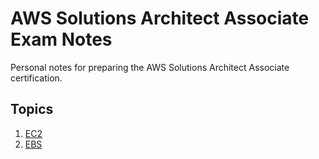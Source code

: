 # AWS Solutions Architect Associate Exam Notes
Personal notes for preparing the AWS Solutions Architect Associate certification.

Topics
------

1. [EC2](https://github.com/millenc/aws-solutions-architect-cert-notes/blob/master/EC2.md)
2. [EBS](https://github.com/millenc/aws-solutions-architect-cert-notes/blob/master/EBS.md)
